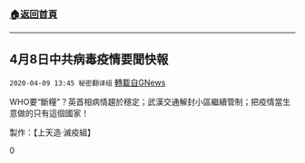 ###  [:house:返回首頁](https://github.com/ourhimalayas/txt)
---

## 4月8日中共病毒疫情要聞快報
`2020-04-09 13:45 秘密翻译组` [轉載自GNews](https://gnews.org/zh-hant/167418/)

WHO要“斷糧”？英首相病情趨於穩定；武漢交通解封小區繼續管制；把疫情當生意做的只有這個國家！



製作：【上天造·滅疫組】

0
